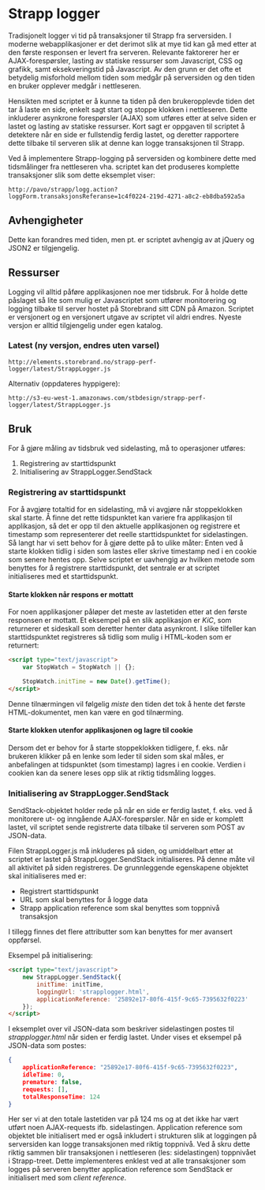 # Strapp logger

Tradisjonelt logger vi tid på transaksjoner til Strapp fra serversiden. I moderne webapplikasjoner er det derimot slik at mye tid kan gå med etter at den første responsen er levert fra serveren. Relevante faktorerer her
er AJAX-forespørsler, lasting av statiske ressurser som Javascript, CSS og grafikk, samt eksekveringstid på Javascript. Av den grunn er det ofte et betydelig misforhold mellom tiden som medgår på serversiden og den
tiden en bruker opplever medgår i nettleseren.

Hensikten med scriptet er å kunne ta tiden på den brukeropplevde tiden det tar å laste en side, enkelt sagt start og stoppe klokken i nettleseren. Dette inkluderer asynkrone forespørsler (AJAX) som utføres etter at selve 
siden er lastet og lasting av statiske ressurser. Kort sagt er oppgaven til scriptet å detektere når en side er fullstendig ferdig lastet, og deretter rapportere dette tilbake til serveren slik at denne kan logge transaksjonen
til Strapp.

Ved å implementere Strapp-logging på serversiden og kombinere dette med tidsmålinger fra nettleseren vha. scriptet kan det produseres komplette transaksjoner slik som dette eksemplet viser:

    http://pavo/strapp/logg.action?loggForm.transaksjonsReferanse=1c4f0224-219d-4271-a8c2-eb8dba592a5a

## Avhengigheter

Dette kan forandres med tiden, men pt. er scriptet avhengig av at jQuery og JSON2 er tilgjengelig.

## Ressurser

Logging vil alltid påføre applikasjonen noe mer tidsbruk. For å holde dette påslaget så lite som mulig er Javascriptet som utfører monitorering og logging tilbake til server hostet på Storebrand sitt CDN på Amazon. Scriptet er versjonert og en versjonert utgave av scriptet vil aldri endres. Nyeste versjon er alltid tilgjengelig under egen katalog.

### Latest (ny versjon, endres uten varsel)

    http://elements.storebrand.no/strapp-perf-logger/latest/StrappLogger.js

Alternativ (oppdateres hyppigere):

    http://s3-eu-west-1.amazonaws.com/stbdesign/strapp-perf-logger/latest/StrappLogger.js

## Bruk

For å gjøre måling av tidsbruk ved sidelasting, må to operasjoner utføres:

1. Registrering av starttidspunkt
2. Initialisering av StrappLogger.SendStack

### Registrering av starttidspunkt

For å avgjøre totaltid for en sidelasting, må vi avgjøre når stoppeklokken skal starte. Å finne det rette tidspunktet kan variere fra applikasjon til applikasjon, så det er opp til den aktuelle applikasjonen og registrere et
timestamp som representerer det reelle starttidspunktet for sidelastingen. Så langt har vi sett behov for å gjøre dette på to ulike måter: Enten ved å starte klokken tidlig i siden som lastes eller skrive timestamp ned i en cookie
som senere hentes opp. Selve scriptet er uavhengig av hvilken metode som benyttes for å registrere starttidspunkt, det sentrale er at scriptet initialiseres med et starttidspunkt.

#### Starte klokken når respons er mottatt

For noen applikasjoner påløper det meste av lastetiden etter at den første responsen er mottatt. Et eksempel på en slik applikasjon er _KiC_, som returnerer et sideskall som deretter henter data asynkront. I slike tilfeller 
kan starttidspunktet registreres så tidlig som mulig i HTML-koden som er returnert:

```html
<script type="text/javascript">
	var StopWatch = StopWatch || {};

	StopWatch.initTime = new Date().getTime();
</script>
```

Denne tilnærmingen vil følgelig _miste_ den tiden det tok å hente det første HTML-dokumentet, men kan være en god tilnærming.

#### Starte klokken utenfor applikasjonen og lagre til cookie

Dersom det er behov for å starte stoppeklokken tidligere, f. eks. når brukeren klikker på en lenke som leder til siden som skal måles, er anbefalingen at tidspunktet (som timestamp) lagres i en cookie. Verdien i cookien kan da senere leses opp slik at riktig tidsmåling logges.

### Initialisering av StrappLogger.SendStack

SendStack-objektet holder rede på når en side er ferdig lastet, f. eks. ved å monitorere ut- og inngående AJAX-forespørsler. Når en side er komplett lastet, vil scriptet sende registrerte data tilbake til serveren som POST av JSON-data.

Filen StrappLogger.js må inkluderes på siden, og umiddelbart etter at scriptet er lastet på StrappLogger.SendStack initialiseres. På denne måte vil all aktivitet på siden registreres. De grunnleggende egenskapene objektet skal initialiseres med er:

* Registrert starttidspunkt
* URL som skal benyttes for å logge data
* Strapp application reference som skal benyttes som toppnivå transaksjon

I tillegg finnes det flere attributter som kan benyttes for mer avansert oppførsel.

Eksempel på initialisering:

```html
<script type="text/javascript">
	new StrappLogger.SendStack({
		initTime: initTime,
		loggingUrl: 'strapplogger.html', 
		applicationReference: '25892e17-80f6-415f-9c65-7395632f0223'		
	});
</script>
```

I eksemplet over vil JSON-data som beskriver sidelastingen postes til _strapplogger.html_ når siden er ferdig lastet. Under vises et eksempel på JSON-data som postes:

```json
{	
	applicationReference: "25892e17-80f6-415f-9c65-7395632f0223",
	idleTime: 0,
	premature: false,
	requests: [],	
	totalResponseTime: 124
}
```

Her ser vi at den totale lastetiden var på 124 ms og at det ikke har vært utført noen AJAX-requests ifb. sidelastingen. Application reference som objektet ble initialisert med er også inkludert i strukturen slik at loggingen på serversiden kan logge transaksjonen med riktig toppnivå. Ved å skru dette riktig sammen blir transaksjonen i nettleseren (les: sidelastingen) toppnivået i Strapp-treet. Dette implementeres enklest ved at alle transaksjoner som logges på serveren benytter application reference som SendStack er initialisert med som _client reference_.